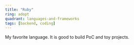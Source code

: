 ```yaml
---
title: "Ruby"
ring: adopt
quadrant: languages-and-frameworks
tags: [backend, coding]
---
```


My favorite language. It is good to build PoC and toy projects.
